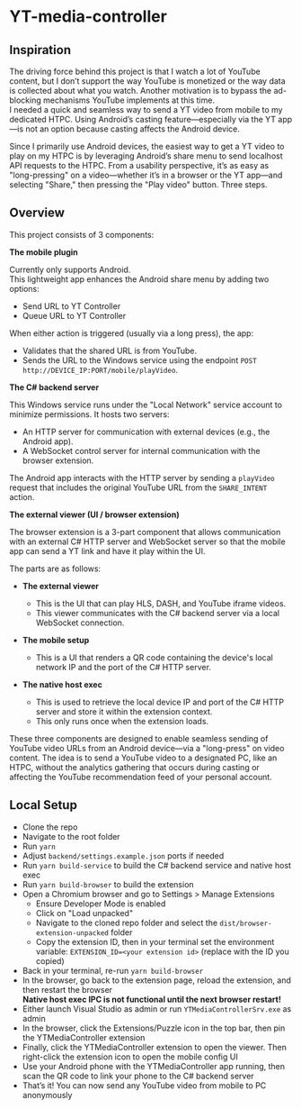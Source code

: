 # YT-media-controller

## Inspiration

The driving force behind this project is that I watch a lot of YouTube content,
but I don’t support the way YouTube is monetized or the way data is collected
about what you watch. Another motivation is to bypass the ad-blocking mechanisms
YouTube implements at this time.  
I needed a quick and seamless way to send a YT video from mobile to my dedicated
HTPC. Using Android’s casting feature—especially via the YT app—is not an option
because casting affects the Android device.

Since I primarily use Android devices, the easiest way to get a YT video to play
on my HTPC is by leveraging Android’s share menu to send localhost API requests
to the HTPC. From a usability perspective, it’s as easy as "long-pressing" on a
video—whether it’s in a browser or the YT app—and selecting "Share," then
pressing the "Play video" button. Three steps.

## Overview

This project consists of 3 components:

**The mobile plugin**

Currently only supports Android.  
This lightweight app enhances the Android share menu by adding two options:

- Send URL to YT Controller
- Queue URL to YT Controller

When either action is triggered (usually via a long press), the app:

- Validates that the shared URL is from YouTube.
- Sends the URL to the Windows service using the endpoint
  `POST http://DEVICE_IP:PORT/mobile/playVideo`.

**The C# backend server**

This Windows service runs under the "Local Network" service account to minimize
permissions. It hosts two servers:

- An HTTP server for communication with external devices (e.g., the Android
  app).
- A WebSocket control server for internal communication with the browser
  extension.

The Android app interacts with the HTTP server by sending a `playVideo` request
that includes the original YouTube URL from the `SHARE_INTENT` action.

**The external viewer (UI / browser extension)**

The browser extension is a 3-part component that allows communication with an
external C# HTTP server and WebSocket server so that the mobile app can send a
YT link and have it play within the UI.

The parts are as follows:

- **The external viewer**
  - This is the UI that can play HLS, DASH, and YouTube iframe videos.
  - This viewer communicates with the C# backend server via a local WebSocket
    connection.

- **The mobile setup**
  - This is a UI that renders a QR code containing the device's local network IP
    and the port of the C# HTTP server.

- **The native host exec**
  - This is used to retrieve the local device IP and port of the C# HTTP server
    and store it within the extension context.
  - This only runs once when the extension loads.

These three components are designed to enable seamless sending of YouTube video
URLs from an Android device—via a "long-press" on video content. The idea is to
send a YouTube video to a designated PC, like an HTPC, without the analytics
gathering that occurs during casting or affecting the YouTube recommendation
feed of your personal account.

## Local Setup

- Clone the repo
- Navigate to the root folder
- Run `yarn`
- Adjust `backend/settings.example.json` ports if needed
- Run `yarn build-service` to build the C# backend service and native host exec
- Run `yarn build-browser` to build the extension
- Open a Chromium browser and go to Settings > Manage Extensions
  - Ensure Developer Mode is enabled
  - Click on "Load unpacked"
  - Navigate to the cloned repo folder and select the
    `dist/browser-extension-unpacked` folder
  - Copy the extension ID, then in your terminal set the environment variable:
    `EXTENSION_ID=<your extension id>` (replace with the ID you copied)
- Back in your terminal, re-run `yarn build-browser`
- In the browser, go back to the extension page, reload the extension, and then
  restart the browser  
  **Native host exec IPC is not functional until the next browser restart!**
- Either launch Visual Studio as admin or run `YTMediaControllerSrv.exe` as
  admin
- In the browser, click the Extensions/Puzzle icon in the top bar, then pin the
  YTMediaController extension
- Finally, click the YTMediaController extension to open the viewer. Then
  right-click the extension icon to open the mobile config UI
- Use your Android phone with the YTMediaController app running, then scan the
  QR code to link your phone to the C# backend server
- That’s it! You can now send any YouTube video from mobile to PC anonymously
